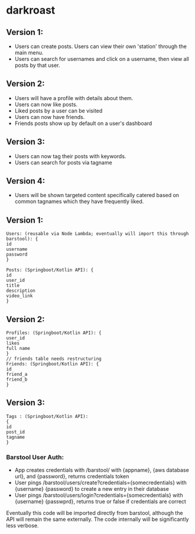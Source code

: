 # darkroast



## Version 1: 
* Users can create posts. Users can view their own 'station' through the main menu. 
* Users can search for usernames and click on a username, then view all posts by that user.

## Version 2:
* Users will have a profile with details about them. 
* Users can now like posts.
* Liked posts by a user can be visited
* Users can now have friends.
* Friends posts show up by default on a user's dashboard

## Version 3: 
* Users can now tag their posts with keywords. 
* Users can search for posts via tagname

## Version 4:
* Users will be shown targeted content specifically catered based on common tagnames 
which they have frequently liked. 

## Version 1: 
```
Users: (reusable via Node Lambda; eventually will import this through barstool): {
id
username
password
}

Posts: (Springboot/Kotlin API): {
id
user_id
title
description
video_link
}
```

## Version 2: 
```
Profiles: (Springboot/Kotlin API): {
user_id
likes
full name
}
// friends table needs restructuring 
Friends: (Springboot/Kotlin API): {
id
friend_a
friend_b
}
```

## Version 3:
```
Tags : (Springboot/Kotlin API): 
{
id
post_id
tagname
}
```


### Barstool User Auth:
* App creates credentials with <aws>/barstool/ with {appname}, {aws database url}, and {password}, returns credentials token
* User pings <aws>/barstool/users/create?credentials={somecredentials} with {username} {password} to create a new entry in their database
* User pings <aws>/barstool/users/login?credentials={somecredentials} with {username} {passwprd}, returns true or false if credentials are correct

Eventually this code will be imported directly from barstool, although the API will remain the same externally. The code internally will be significantly less verbose.
